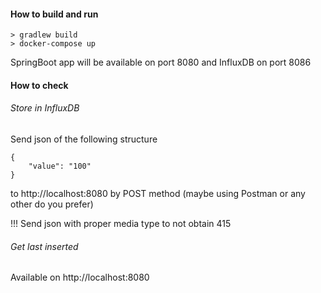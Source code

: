#### How to build and run

```
> gradlew build
> docker-compose up
```
SpringBoot app will be available on port 8080 and InfluxDB on port 8086

#### How to check

###### Store in InfluxDB
Send json of the following structure
```
{
    "value": "100"
}
```
to http://localhost:8080 by POST method (maybe using Postman or any other do you prefer)

!!! Send json with proper media type to not obtain 415

###### Get last inserted

Available on http://localhost:8080
